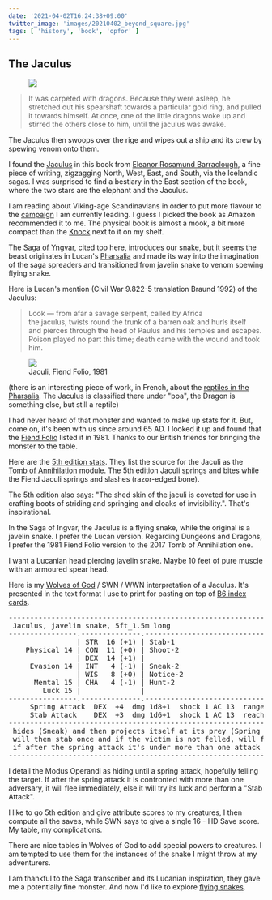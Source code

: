 ```yaml
---
date: '2021-04-02T16:24:38+09:00'
twitter_image: 'images/20210402_beyond_square.jpg'
tags: [ 'history', 'book', 'opfor' ]
---
```


## The Jaculus

<figure class="right smaller">
<a href="https://amzn.to/3sFXukC"><img src="images/20210402_beyond.jpg" loading="lazy" /></a>
<figcaption>
</figcaption>
</figure>

> It was carpeted with dragons. Because they were asleep, he stretched out his spearshaft towards a particular gold ring, and pulled it towards himself. At once, one of the little dragons woke up and stirred the others close to him, until the jaculus was awake.

The Jaculus then swoops over the rige and wipes out a ship and its crew by spewing venom onto them.

I found the [Jaculus](https://en.wikipedia.org/wiki/Jaculus) in this book from [Eleanor Rosamund Barraclough](https://eleanorbarraclough.com/), a fine piece of writing, zigzagging North, West, East, and South, via the Icelandic sagas. I was surprised to find a bestiary in the East section of the book, where the two stars are the elephant and the Jaculus.

I am reading about Viking-age Scandinavians in order to put more flavour to the [campaign](index.html#bnd) I am currently leading. I guess I picked the book as Amazon recommended it to me. The physical book is almost a mook, a bit more compact than the [Knock](https://www.themerrymushmen.com/our-products/) next to it on my shelf.

The [Saga of Yngvar](https://en.wikipedia.org/wiki/Yngvars_saga_v%C3%AD%C3%B0f%C3%B6rla), cited top here, introduces our snake, but it seems the beast originates in Lucan's [Pharsalia](https://en.wikipedia.org/wiki/Pharsalia) and made its way into the imagination of the saga spreaders and transitioned from javelin snake to venom spewing flying snake.

Here is Lucan's mention (Civil War 9.822-5 translation Braund 1992) of the Jaculus:

> Look — from afar a savage serpent, called by Africa<br>
> the jaculus, twists round the trunk of a barren oak and hurls itself<br>
> and pierces through the head of Paulus and his temples and escapes.<br>
> Poison played no part this time; death came with the wound and took him.

<figure class="left smaller">
<a href="images/20210402_fiend.jpg"><img src="images/20210402_fiend.jpg" loading="lazy" /></a>
<figcaption>
Jaculi, Fiend Folio, 1981
</figcaption>
</figure>

(there is an interesting piece of work, in French, about the [reptiles in the Pharsalia](https://www.persee.fr/doc/bude_0004-5527_1968_num_1_1_3002). The Jaculus is classified there under "boa", the Dragon is something else, but still a reptile)

I had never heard of that monster and wanted to make up stats for it. But, come on, it's been with us since around 65 AD. I looked it up and found that the [Fiend Folio](https://en.wikipedia.org/wiki/Fiend_Folio) listed it in 1981. Thanks to our British friends for bringing the monster to the table.

Here are the [5th edition stats](https://5e.tools/bestiary/jaculi-toa.html). They list the source for the Jaculi as the [Tomb of Annihilation](https://amzn.to/3dnSOtg) module. The 5th edition Jaculi springs and bites while the Fiend Jaculi springs and slashes (razor-edged bone).

The 5th edition also says: "The shed skin of the jaculi is coveted for use in crafting boots of striding and springing and cloaks of invisibility.". That's inspirational.

In the Saga of Ingvar, the Jaculus is a flying snake, while the original is a javelin snake. I prefer the Lucan version. Regarding Dungeons and Dragons, I prefer the 1981 Fiend Folio version to the 2017 Tomb of Annihilation one.

I want a Lucanian head piercing javelin snake. Maybe 10 feet of pure muscle with an armoured spear head.

Here is my [Wolves of God](https://www.drivethrurpg.com/product/308470/Wolves-of-God-Adventures-in-Dark-Ages-England?affiliate_id=2746229) / SWN / WWN interpretation of a Jaculus. It's presented in the text format I use to print for pasting on top of [B6 index cards](20210223.html?t=Index_Card&f=jaculus).

<div>
<pre class="right">
------------------------------------------------------------.-------------------
 Jaculus, javelin snake, 5ft_1.5m long                      | Mov 30ft_9m_6sq_t
----------------.--------------.----------------------------.-------------------
                | STR  16 (+1) | Stab-1                     |              HD 1
    Physical 14 | CON  11 (+0) | Shoot-2                    |              hp 4
                | DEX  14 (+1) |                            |   Ini +1
     Evasion 14 | INT   4 (-1) | Sneak-2                    |     natural AC 17
                | WIS   8 (+0) | Notice-2                   |
      Mental 15 | CHA   4 (-1) | Hunt-2                     |   Att +1
        Luck 15 |              |                            |         Morale  7
----------------.--------------.----------------------------.-------------------
     Spring Attack  DEX  +4  dmg 1d8+1  shock 1 AC 13  range 40ft_10.5m_8sq_F
     Stab Attack    DEX  +3  dmg 1d6+1  shock 1 AC 13  reach 5ft_1.5m_1sq
--------------------------------------------------------------------------------
 hides (Sneak) and then projects itself at its prey (Spring Attack)
 will then stab once and if the victim is not felled, will flee and hide again
 if after the spring attack it's under more than one attack if will flee
--------------------------------------------------------------------------------
</pre>
</div>

I detail the Modus Operandi as hiding until a spring attack, hopefully felling the target. If after the spring attack it is confronted with more than one adversary, it will flee immediately, else it will try its luck and perform a "Stab Attack".

I like to go 5th edition and give attribute scores to my creatures, I then compute all the saves, while SWN says to give a single 16 - HD Save score. My table, my complications.

There are nice tables in Wolves of God to add special powers to creatures. I am tempted to use them for the instances of the snake I might throw at my adventurers.

I am thankful to the Saga transcriber and its Lucanian inspiration, they gave me a potentially fine monster. And now I'd like to explore [flying snakes](https://en.wikipedia.org/wiki/Chrysopelea).

